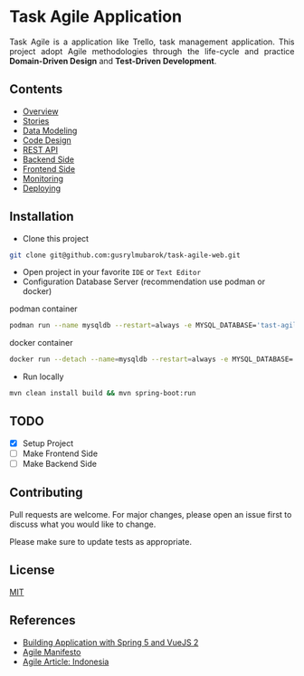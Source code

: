# Task Agile Application

<p align="justify">
Task Agile is a application like Trello, task management application. This project adopt Agile methodologies 
through the life-cycle and practice <b>Domain-Driven Design</b> and <b>Test-Driven Development</b>.
</p>

## Contents
* [Overview](https://github.com/gusrylmubarok/task-agile-web)
* [Stories](https://github.com/gusrylmubarok/task-agile-web/blob/main/documents/USERSTORIES.md)
* [Data Modeling](https://github.com/gusrylmubarok/task-agile-web/blob/main/documents/DATAMODELING.md)
* [Code Design](https://gusrylmubarok.medium.com/merancang-stabilitas-dan-ekstensibilitas-code-design-93873b933593)
* [REST API]()
* [Backend Side]()
* [Frontend Side]()
* [Monitoring]()
* [Deploying]()

## Installation
* Clone this project
```bash
git clone git@github.com:gusrylmubarok/task-agile-web.git
```
* Open project in your favorite `IDE` or `Text Editor`
* Configuration Database Server (recommendation use podman or docker)

podman container
```bash
podman run --name mysqldb --restart=always -e MYSQL_DATABASE='tast-agiledb' -e MYSQL_USER='your-user' -e MYSQL_PASSWORD='your-password' -e MYSQL_ROOT_PASSWORD='root' -p 3306:3306 docker.io/library/mysql
```
docker container
```bash
docker run --detach --name=mysqldb --restart=always -e MYSQL_DATABASE='tast-agiledb' -e MYSQL_USER='your-user' -e MYSQL_PASSWORD='your-password' -e MYSQL_ROOT_PASSWORD='root' -p 3306:3306 --volume=/root/docker/mysqldb/conf.d:/etc/mysql/conf.d mysql:latest 
```

* Run locally
```bash
mvn clean install build && mvn spring-boot:run
```

## TODO
- [x] Setup Project
- [ ] Make Frontend Side
- [ ] Make Backend Side

## Contributing
Pull requests are welcome. For major changes, please open an issue first to discuss what you would like to change.

Please make sure to update tests as appropriate.

## License
[MIT](https://github.com/gusrylmubarok/task-agile-web/blob/main/LICENSE.md)

## References
- [Building Application with Spring 5 and VueJS 2](https://www.packtpub.com/free-ebook/building-applications-with-spring-5-and-vuejs-2/9781788836968)
- [Agile Manifesto](https://agilemanifesto.org/)
- [Agile Article: Indonesia](https://gusrylmubarok.medium.com/menyingkap-tabir-pengetahuan-metodologi-agile-37f40645ecf8)
